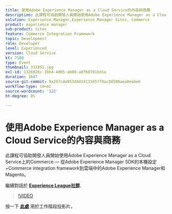 ```yaml
---
title: 使用Adobe Experience Manager as a Cloud Service的內容與商務
description: 此課程可協助開發人員開始使用Adobe Experience Manager as a Cloud Service上的Commerce — 從Adobe Experience Manager SDK的本機設定+Commerce integration framework到雲端中的Adobe Experience Manager和Magento。 此工作階段屬於Adobe Developers Live內容事件的一部分。
solution: Experience Manager,Experience Manager Sites, Commerce
product: experience manager
sub-product: sites
feature: Commerce Integration Framework
topic: Development
role: Developer
level: Experienced
version: Cloud Service
kt: 7188
type: Event
thumbnail: 331851.jpg
exl-id: 1326926c-1bb4-4d05-ab08-a8f60701bd1a
duration: 1847
source-git-commit: 9a297cda953d4414131657f9ac84580aea0eabeb
workflow-type: tm+mt
source-wordcount: '122'
ht-degree: 0%

---
```


# 使用Adobe Experience Manager as a Cloud Service的內容與商務

此課程可協助開發人員開始使用Adobe Experience Manager as a Cloud Service上的Commerce — 從Adobe Experience Manager SDK的本機設定+Commerce integration framework到雲端中的Adobe Experience Manager和Magento。

繼續對話於 **[Experience League社群](https://adobe.ly/36Yd3v6)**.

>[!VIDEO](https://video.tv.adobe.com/v/331851/?quality=12&learn=on&hidetitle=true)

按一下 **[此處](/help/adobe-developers-live/assets/content-commerce.pdf)** 用於工作階段投影片。
